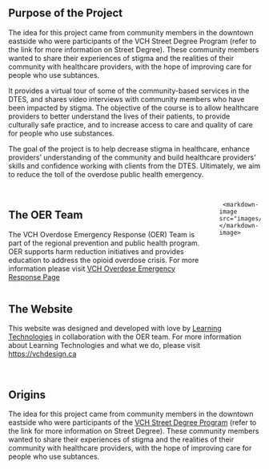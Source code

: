 <div class="columns">
  <div class="column is-12">

## Purpose of the Project

The idea for this project came from community members in the downtown eastside who were  participants of the VCH Street Degree Program (refer to the link for more information on Street Degree). These community members wanted to share their experiences of stigma and the realities of their community with healthcare providers, with the hope of improving care for people who use subtances.

It provides a virtual tour of some of the community-based services in the DTES, and shares video interviews with community members who have been impacted by stigma. The objective of the course is to allow healthcare providers to better understand the lives of their patients, to provide culturally safe practice, and to increase access to care and quality of care for people who use substances. 

The goal of the project is to help decrease stigma in healthcare, enhance providers’ understanding of the community and build healthcare providers’ skills and confidence working with clients from the DTES. Ultimately, we aim to reduce the toll of the overdose public health emergency.
  
  </div>
</div>
<br>
<div class="columns">
  <div class="column is-6">

## The OER Team

The VCH Overdose Emergency Response (OER) Team is part of the regional prevention and public health program. OER supports harm reduction initiatives and provides education to address the opioid overdose crisis. For more information please visit [VCH Overdose Emergency Response Page](http://www.vch.ca/public-health/harm-reduction/overdose-prevention-response)
  
  </div>
   <div class="column is-5">

     <markdown-image src="images/team.jpg"></markdown-image>

   </div>
</div>

## The Website

This website was designed and developed with love by [Learning Technologies](https://vchdesign.ca) in collaboration with the OER team. For more information about Learning Technologies and what we do, please visit https://vchdesign.ca

<br>

## Origins

The idea for this project came from community members in the downtown eastside who were  participants of the [VCH Street Degree Program](http://www.vch.ca/about-us/news/news-releases/street-smart-peers-receive-canadas-first-certificate-in-overdose-response) (refer to the link for more information on Street Degree). These community members wanted to share their experiences of stigma and the realities of their community with healthcare providers, with the hope of improving care for people who use subtances.
